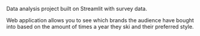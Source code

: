 Data analysis project built on Streamlit with survey data. 

Web application allows you to see which brands the audience have bought into based on the amount of times a year they ski and their preferred style. 
